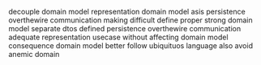 decouple domain model representation domain model asis persistence overthewire communication making difficult define proper strong domain model separate dtos defined persistence overthewire communication adequate representation usecase without affecting domain model consequence domain model better follow ubiquituos language also avoid anemic domain